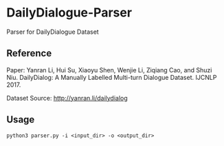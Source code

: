 # DailyDialogue-Parser
Parser for DailyDialogue Dataset

## Reference
Paper: Yanran Li, Hui Su, Xiaoyu Shen, Wenjie Li, Ziqiang Cao, and Shuzi Niu. 
DailyDialog: A Manually Labelled Multi-turn Dialogue Dataset. IJCNLP 2017.

Dataset Source: http://yanran.li/dailydialog

## Usage
```
python3 parser.py -i <input_dir> -o <output_dir>
```
